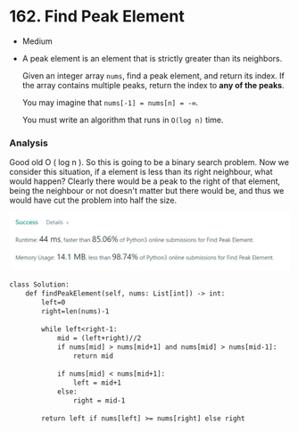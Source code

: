 # 162. Find Peak Element

* Medium
*   A peak element is an element that is strictly greater than its neighbors.

    Given an integer array `nums`, find a peak element, and return its index. If the array contains multiple peaks, return the index to **any of the peaks**.

    You may imagine that `nums[-1] = nums[n] = -∞`.

    You must write an algorithm that runs in `O(log n)` time.

### Analysis&#x20;

Good old O ( log n ). So this is going to be a binary search problem. Now we consider this situation, if a element is less than its right neighbour, what would happen? Clearly there would be a peak to the right of that element, being the neighbour or not doesn't matter but there would be, and thus we would have cut the problem into half the size.&#x20;

![](<../../.gitbook/assets/image (18) (1) (1) (1) (1).png>)

```
class Solution:
    def findPeakElement(self, nums: List[int]) -> int:
        left=0
        right=len(nums)-1
        
        while left<right-1:
            mid = (left+right)//2
            if nums[mid] > nums[mid+1] and nums[mid] > nums[mid-1]:
                return mid

            if nums[mid] < nums[mid+1]:
                left = mid+1
            else:
                right = mid-1

        return left if nums[left] >= nums[right] else right   
```

